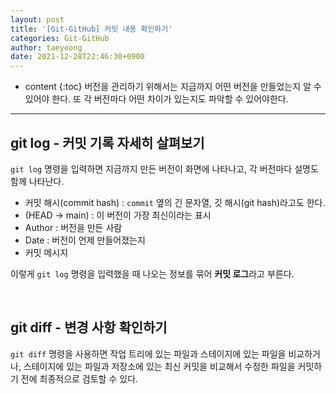 ```yaml
---
layout: post
title: '[Git-GitHub] 커밋 내용 확인하기'
categories: Git-GitHub
author: taeyeong
date: 2021-12-28T22:46:30+0900
---
```

* content
{:toc}
버전을 관리하기 위해서는 지금까지 어떤 버전을 만들었는지 알 수 있어야 한다. 또 각 버전마다 어떤 차이가 있는지도 파악할 수 있어야한다.


---

## git log - 커밋 기록 자세히 살펴보기

`git log` 명령을 입력하면 지금까지 만든 버전이 화면에 나타나고, 각 버전마다 설명도 함께 나타난다.

- 커밋 해시(commit hash) : `commit` 옆의 긴 문자열, 깃 해시(git hash)라고도 한다.
- (HEAD -> main) : 이 버전이 가장 최신이라는 표시
- Author : 버전을 만든 사람
- Date : 버전이 언제 만들어졌는지
- 커밋 메시지

이렇게 `git log` 명령을 입력했을 때 나오는 정보를 묶어 **커밋 로그**라고 부른다.

<br>

## git diff - 변경 사항 확인하기

`git diff` 명령을 사용하면 작업 트리에 있는 파일과 스테이지에 있는 파일을 비교하거나, 스테이지에 있는 파일과 저장소에 있는 최신 커밋을 비교해서 수정한 파일을 커밋하기 전에 최종적으로 검토할 수 있다.